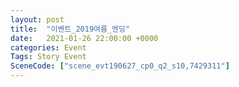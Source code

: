```yaml
---
layout: post
title:  "이벤트_2019여름_엔딩"
date:   2021-01-26 22:00:00 +0000
categories: Event
Tags: Story Event
SceneCode: ["scene_evt190627_cp0_q2_s10,7429311"]
---
```

